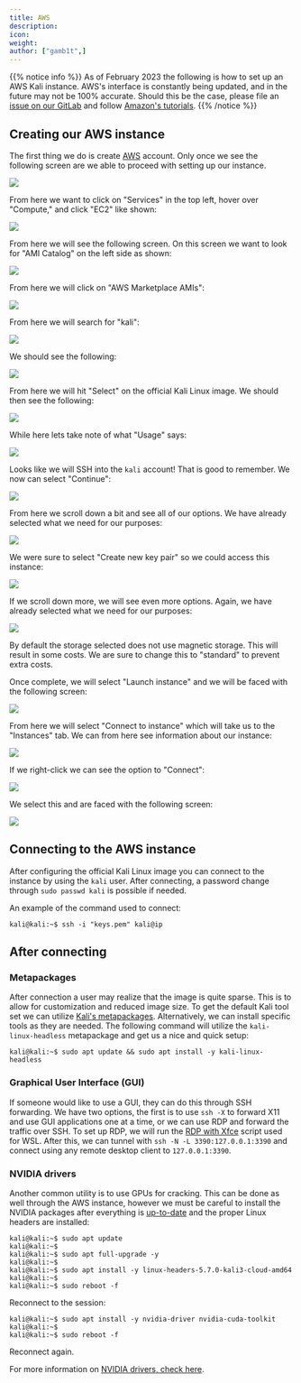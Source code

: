 ```yaml
---
title: AWS
description:
icon:
weight:
author: ["gamb1t",]
---
```


{{% notice info %}}
As of February 2023 the following is how to set up an AWS Kali instance. AWS's interface is constantly being updated, and in the future may not be 100% accurate. Should this be the case, please file an [issue on our GitLab](https://gitlab.com/kalilinux/documentation/kali-docs/-/issues) and follow [Amazon's tutorials](https://aws.amazon.com/ec2/getting-started/).
{{% /notice %}}

## Creating our AWS instance

The first thing we do is create [AWS](https://portal.aws.amazon.com/billing/signup) account. Only once we see the following screen are we able to proceed with setting up our instance.

![](aws-1.png)

From here we want to click on "Services" in the top left, hover over "Compute," and click "EC2" like shown:

![](aws-2.png)

From here we will see the following screen. On this screen we want to look for "AMI Catalog" on the left side as shown:

![](aws-3.png)

From here we will click on "AWS Marketplace AMIs":

![](aws-4.png)

From here we will search for "kali":

![](aws-6.png)

We should see the following:

![](aws-7.png)

From here we will hit "Select" on the official Kali Linux image. We should then see the following:

![](aws-8.png)

While here lets take note of what "Usage" says:

![](aws-8b.png)

Looks like we will SSH into the `kali` account! That is good to remember. We now can select "Continue":

![](aws-9.png)

From here we scroll down a bit and see all of our options. We have already selected what we need for our purposes:

![](aws-10.png)

We were sure to select "Create new key pair" so we could access this instance:

![](aws-11.png)

If we scroll down more, we will see even more options. Again, we have already selected what we need for our purposes:

![](aws-12.png)

By default the storage selected does not use magnetic storage. This will result in some costs. We are sure to change this to "standard" to prevent extra costs.

Once complete, we will select "Launch instance" and we will be faced with the following screen:

![](aws-14.png)

From here we will select "Connect to instance" which will take us to the "Instances" tab. We can from here see information about our instance:

![](aws-15.png)

If we right-click we can see the option to "Connect":

![](aws-16.png)

We select this and are faced with the following screen:

![](aws-17.png)

## Connecting to the AWS instance

After configuring the official Kali Linux image you can connect to the instance by using the `kali` user. After connecting, a password change through `sudo passwd kali` is possible if needed.

An example of the command used to connect:

```console
kali@kali:~$ ssh -i "keys.pem" kali@ip
```

## After connecting

### Metapackages

After connection a user may realize that the image is quite sparse. This is to allow for customization and reduced image size. To get the default Kali tool set we can utilize [Kali's metapackages](/docs/general-use/metapackages/). Alternatively, we can install specific tools as they are needed. The following command will utilize the `kali-linux-headless` metapackage and get us a nice and quick setup:

```console
kali@kali:~$ sudo apt update && sudo apt install -y kali-linux-headless
```

### Graphical User Interface (GUI)

If someone would like to use a GUI, they can do this through SSH forwarding. We have two options, the first is to use `ssh -X` to forward X11 and use GUI applications one at a time, or we can use RDP and forward the traffic over SSH. To set up RDP, we will run the [RDP with Xfce](/docs/general-use/xfce-with-rdp/) script used for WSL. After this, we can tunnel with `ssh -N -L 3390:127.0.0.1:3390` and connect using any remote desktop client to `127.0.0.1:3390`.

### NVIDIA drivers

Another common utility is to use GPUs for cracking. This can be done as well through the AWS instance, however we must be careful to install the NVIDIA packages after everything is [up-to-date](/docs/general-use/updating-kali/) and the proper Linux headers are installed:

```console
kali@kali:~$ sudo apt update
kali@kali:~$
kali@kali:~$ sudo apt full-upgrade -y
kali@kali:~$
kali@kali:~$ sudo apt install -y linux-headers-5.7.0-kali3-cloud-amd64
kali@kali:~$
kali@kali:~$ sudo reboot -f
```

Reconnect to the session:

```console
kali@kali:~$ sudo apt install -y nvidia-driver nvidia-cuda-toolkit
kali@kali:~$
kali@kali:~$ sudo reboot -f
```

Reconnect again.

For more information on [NVIDIA drivers, check here](https://www.kali.org/docs/general-use/install-nvidia-drivers-on-kali-linux/).
